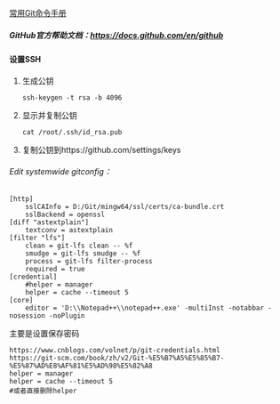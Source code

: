 [常用Git命令手册](https://juejin.im/post/5a4de5d8f265da432c2444b9)

##### GitHub官方帮助文档：https://docs.github.com/en/github



#### 设置SSH

1. 生成公钥

   `ssh-keygen -t rsa -b 4096`

2. 显示并复制公钥

   `cat /root/.ssh/id_rsa.pub`

3. 复制公钥到https://github.com/settings/keys



###### Edit systemwide gitconfig：

```
[http]
	sslCAInfo = D:/Git/mingw64/ssl/certs/ca-bundle.crt
	sslBackend = openssl
[diff "astextplain"]
	textconv = astextplain
[filter "lfs"]
	clean = git-lfs clean -- %f
	smudge = git-lfs smudge -- %f
	process = git-lfs filter-process
	required = true
[credential]
	#helper = manager
	helper = cache --timeout 5
[core]
	editor = 'D:\\Notepad++\\notepad++.exe' -multiInst -notabbar -nosession -noPlugin
```

主要是设置保存密码

```
https://www.cnblogs.com/volnet/p/git-credentials.html
https://git-scm.com/book/zh/v2/Git-%E5%B7%A5%E5%85%B7-%E5%87%AD%E8%AF%81%E5%AD%98%E5%82%A8
helper = manager
helper = cache --timeout 5
#或者直接删除helper
```

